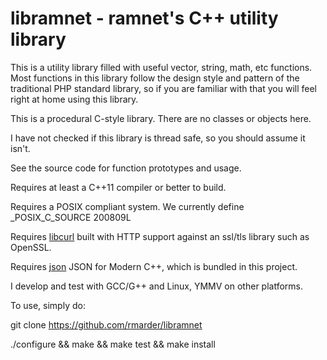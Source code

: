 # libramnet - ramnet's C++ utility library

This is a utility library filled with useful vector, string, math, etc functions.
Most functions in this library follow the design style and pattern of the traditional PHP standard library, 
so if you are familiar with that you will feel right at home using this library.

This is a procedural C-style library. There are no classes or objects here.

I have not checked if this library is thread safe, so you should assume it isn't.

See the source code for function prototypes and usage.

Requires at least a C++11 compiler or better to build.

Requires a POSIX compliant system. We currently define _POSIX_C_SOURCE 200809L

Requires [libcurl] built with HTTP support against an ssl/tls library such as OpenSSL.

Requires [json] JSON for Modern C++, which is bundled in this project.

I develop and test with GCC/G++ and Linux, YMMV on other platforms.

To use, simply do:

git clone https://github.com/rmarder/libramnet

./configure && make && make test && make install

[libcurl]: <https://curl.se/libcurl/>
[json]: <https://github.com/nlohmann/json/>
